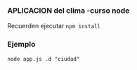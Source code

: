 ### APLICACION del clima -curso node


Recuerden ejecutar ```npm install```


### Ejemplo
```
node app.js .d "ciudad"
```
